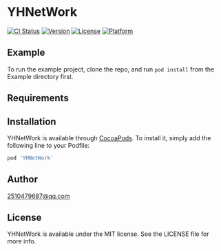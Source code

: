 # YHNetWork

[![CI Status](https://img.shields.io/travis/2510479687@qq.com/YHNetWork.svg?style=flat)](https://travis-ci.org/2510479687@qq.com/YHNetWork)
[![Version](https://img.shields.io/cocoapods/v/YHNetWork.svg?style=flat)](https://cocoapods.org/pods/YHNetWork)
[![License](https://img.shields.io/cocoapods/l/YHNetWork.svg?style=flat)](https://cocoapods.org/pods/YHNetWork)
[![Platform](https://img.shields.io/cocoapods/p/YHNetWork.svg?style=flat)](https://cocoapods.org/pods/YHNetWork)

## Example

To run the example project, clone the repo, and run `pod install` from the Example directory first.

## Requirements

## Installation

YHNetWork is available through [CocoaPods](https://cocoapods.org). To install
it, simply add the following line to your Podfile:

```ruby
pod 'YHNetWork'
```

## Author

2510479687@qq.com

## License

YHNetWork is available under the MIT license. See the LICENSE file for more info.
